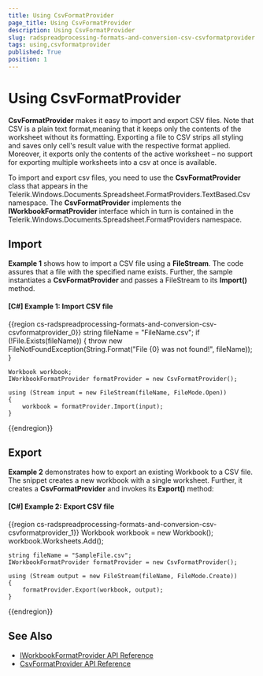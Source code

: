 ```yaml
---
title: Using CsvFormatProvider
page_title: Using CsvFormatProvider
description: Using CsvFormatProvider
slug: radspreadprocessing-formats-and-conversion-csv-csvformatprovider
tags: using,csvformatprovider
published: True
position: 1
---
```


# Using CsvFormatProvider



__CsvFormatProvider__ makes it easy to import and export CSV files. Note that CSV is a plain text format,meaning that it keeps only the contents of the worksheet without its formatting. Exporting a file to CSV strips all styling and saves only cell's result value with the respective format applied. Moreover, it exports only the contents of the active worksheet – no support for exporting multiple worksheets into a csv at once is available.
      

To import and export csv files, you need to use the __CsvFormatProvider__ class that appears in the Telerik.Windows.Documents.Spreadsheet.FormatProviders.TextBased.Csv namespace. The __CsvFormatProvider__ implements the __IWorkbookFormatProvider__ interface which in turn is contained in the Telerik.Windows.Documents.Spreadsheet.FormatProviders namespace.
      

## Import

__Example 1__ shows how to import a CSV file using a __FileStream__. The code assures that a file with the specified name exists. Further, the sample instantiates a __CsvFormatProvider__ and passes a FileStream to its __Import()__ method.
        

#### __[C#] Example 1: Import CSV file__

{{region cs-radspreadprocessing-formats-and-conversion-csv-csvformatprovider_0}}
	string fileName = "FileName.csv";
	if (!File.Exists(fileName))
	{
	    throw new FileNotFoundException(String.Format("File {0} was not found!", fileName));
	}
	
	Workbook workbook;
	IWorkbookFormatProvider formatProvider = new CsvFormatProvider();
	
	using (Stream input = new FileStream(fileName, FileMode.Open))
	{
	    workbook = formatProvider.Import(input);
	}
{{endregion}}



## Export

__Example 2__ demonstrates how to export an existing Workbook to a CSV file. The snippet creates a new workbook with a single worksheet. Further, it creates a __CsvFormatProvider__ and invokes its __Export()__ method:
        

#### __[C#] Example 2: Export CSV file__

{{region cs-radspreadprocessing-formats-and-conversion-csv-csvformatprovider_1}}
	Workbook workbook = new Workbook();
	workbook.Worksheets.Add();
	
	string fileName = "SampleFile.csv";
	IWorkbookFormatProvider formatProvider = new CsvFormatProvider();
	
	using (Stream output = new FileStream(fileName, FileMode.Create))
	{
	    formatProvider.Export(workbook, output);
	}
{{endregion}}


## See Also

* [IWorkbookFormatProvider API Reference](https://docs.telerik.com/devtools/document-processing/api/Telerik.Windows.Documents.Spreadsheet.FormatProviders.IWorkbookFormatProvider.html)
* [CsvFormatProvider API Reference](https://docs.telerik.com/devtools/document-processing/api/Telerik.Windows.Documents.Spreadsheet.FormatProviders.TextBased.Csv.CsvFormatProvider.html)